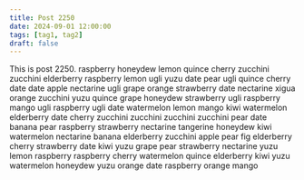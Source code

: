 ```yaml
---
title: Post 2250
date: 2024-09-01 12:00:00
tags: [tag1, tag2]
draft: false
---
```

This is post 2250.
raspberry
honeydew
lemon
quince
cherry
zucchini
zucchini
elderberry
raspberry
lemon
ugli
yuzu
date
pear
ugli
quince
cherry
date
date
apple
nectarine
ugli
grape
orange
strawberry
date
nectarine
xigua
orange
zucchini
yuzu
quince
grape
honeydew
strawberry
ugli
raspberry
mango
ugli
raspberry
ugli
date
watermelon
lemon
mango
kiwi
watermelon
elderberry
date
cherry
zucchini
zucchini
zucchini
zucchini
pear
date
banana
pear
raspberry
strawberry
nectarine
tangerine
honeydew
kiwi
watermelon
nectarine
banana
elderberry
zucchini
apple
pear
fig
elderberry
cherry
strawberry
date
kiwi
yuzu
grape
pear
strawberry
nectarine
yuzu
lemon
raspberry
raspberry
cherry
watermelon
quince
elderberry
kiwi
yuzu
watermelon
honeydew
yuzu
orange
date
raspberry
orange
mango
